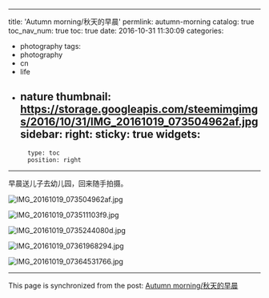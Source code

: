 
---
title: 'Autumn morning/秋天的早晨'
permlink: autumn-morning
catalog: true
toc_nav_num: true
toc: true
date: 2016-10-31 11:30:09
categories:
- photography
tags:
- photography
- cn
- life
- nature
thumbnail: https://storage.googleapis.com/steemimgimgs/2016/10/31/IMG_20161019_073504962af.jpg
sidebar:
    right:
        sticky: true
widgets:
    -
        type: toc
        position: right
---


早晨送儿子去幼儿园，回来随手拍摄。

![IMG_20161019_073504962af.jpg](https://storage.googleapis.com/steemimgimgs/2016/10/31/IMG_20161019_073504962af.jpg)

![IMG_20161019_073511103f9.jpg](https://storage.googleapis.com/steemimgimgs/2016/10/31/IMG_20161019_073511103f9.jpg)

![IMG_20161019_0735244080d.jpg](https://storage.googleapis.com/steemimgimgs/2016/10/31/IMG_20161019_0735244080d.jpg)

![IMG_20161019_07361968294.jpg](https://storage.googleapis.com/steemimgimgs/2016/10/31/IMG_20161019_07361968294.jpg)

![IMG_20161019_07364531766.jpg](https://storage.googleapis.com/steemimgimgs/2016/10/31/IMG_20161019_07364531766.jpg)

- - -

This page is synchronized from the post: [Autumn morning/秋天的早晨](https://steemit.com/@oflyhigh/autumn-morning)
